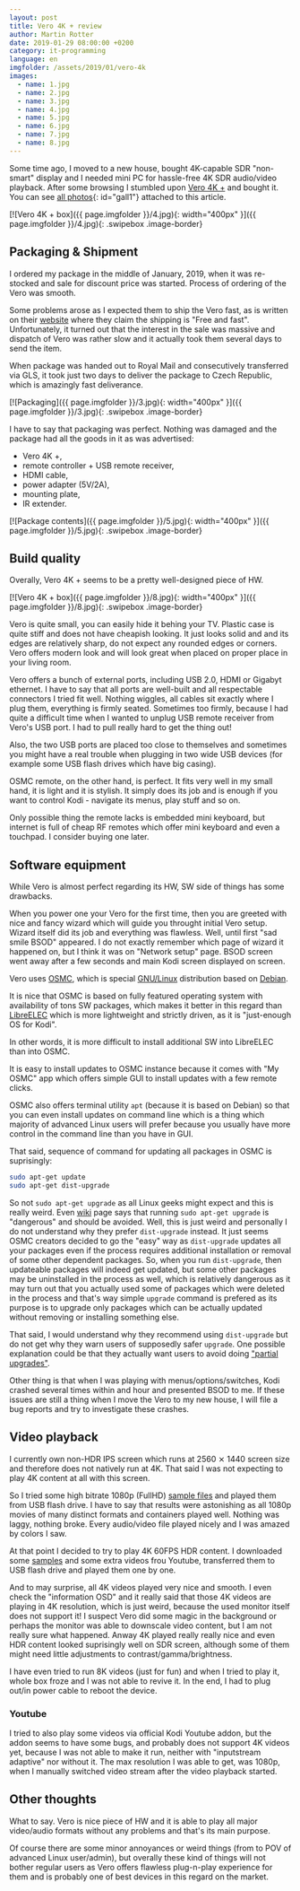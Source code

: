 ```yaml
---
layout: post
title: Vero 4K + review
author: Martin Rotter
date: 2019-01-29 08:00:00 +0200
category: it-programming
language: en
imgfolder: /assets/2019/01/vero-4k
images:
  - name: 1.jpg
  - name: 2.jpg
  - name: 3.jpg
  - name: 4.jpg
  - name: 5.jpg
  - name: 6.jpg
  - name: 7.jpg
  - name: 8.jpg
---
```


Some time ago, I moved to a new house, bought 4K-capable SDR "non-smart" display and I needed mini PC for hassle-free 4K SDR audio/video playback. After some browsing I stumbled upon [Vero 4K +](https://osmc.tv/vero) and bought it. You can see [all photos](#){: id="gall1"} attached to this article.
<!--more-->

[![Vero 4K + box]({{ page.imgfolder }}/4.jpg){: width="400px" }]({{ page.imgfolder }}/4.jpg){: .swipebox .image-border}

## Packaging & Shipment

I ordered my package in the middle of January, 2019, when it was re-stocked and sale for discount price was started. Process of ordering of the Vero was smooth.

Some problems arose as I expected them to ship the Vero fast, as is written on their [website](https://osmc.tv/) where they claim the shipping is "Free and fast". Unfortunately, it turned out that the interest in the sale was massive and dispatch of Vero was rather slow and it actually took them several days to send the item.

When package was handed out to Royal Mail and consecutively transferred via GLS, it took just two days to deliver the package to Czech Republic, which is amazingly fast deliverance.

[![Packaging]({{ page.imgfolder }}/3.jpg){: width="400px" }]({{ page.imgfolder }}/3.jpg){: .swipebox .image-border}

I have to say that packaging was perfect. Nothing was damaged and the package had all the goods in it as was advertised:
* Vero 4K +,
* remote controller + USB remote receiver,
* HDMI cable,
* power adapter (5V/2A),
* mounting plate,
* IR extender.

[![Package contents]({{ page.imgfolder }}/5.jpg){: width="400px" }]({{ page.imgfolder }}/5.jpg){: .swipebox .image-border}

## Build quality

Overally, Vero 4K + seems to be a pretty well-designed piece of HW.

[![Vero 4K + box]({{ page.imgfolder }}/8.jpg){: width="400px" }]({{ page.imgfolder }}/8.jpg){: .swipebox .image-border}

Vero is quite small, you can easily hide it behing your TV. Plastic case is quite stiff and does not have cheapish looking. It just looks solid and and its edges are relatively sharp, do not expect any rounded edges or corners. Vero offers modern look and will look great when placed on proper place in your living room.

Vero offers a bunch of external ports, including USB 2.0, HDMI or Gigabyt ethernet. I have to say that all ports are well-built and all respectable connectors I tried fit well. Nothing wiggles, all cables sit exactly where I plug them, everything is firmly seated. Sometimes too firmly, because I had quite a difficult time when I wanted to unplug USB remote receiver from Vero's USB port. I had to pull really hard to get the thing out!

Also, the two USB ports are placed too close to themselves and sometimes you might have a real trouble when plugging in two wide USB devices (for example some USB flash drives which have big casing).

OSMC remote, on the other hand, is perfect. It fits very well in my small hand, it is light and it is stylish. It simply does its job and is enough if you want to control Kodi - navigate its menus, play stuff and so on.

Only possible thing the remote lacks is embedded mini keyboard, but internet is full of cheap RF remotes which offer mini keyboard and even a touchpad. I consider buying one later.

## Software equipment

While Vero is almost perfect regarding its HW, SW side of things has some drawbacks.

When you power one your Vero for the first time, then you are greeted with nice and fancy wizard which will guide you throught initial Vero setup. Wizard itself did its job and everything was flawless. Well, until first "sad smile BSOD" appeared. I do not exactly remember which page of wizard it happened on, but I think it was on "Network setup" page. BSOD screen went away after a few seconds and main Kodi screen displayed on screen.

Vero uses [OSMC](https://osmc.tv), which is special [GNU/Linux](https://www.debian.org/releases/stable/mips/ch01s02.html) distribution based on [Debian](https://www.debian.org).

It is nice that OSMC is based on fully featured operating system with availability of tons SW packages, which makes it better in this regard than [LibreELEC](https://libreelec.tv) which is more lightweight and strictly driven, as it is "just-enough OS for Kodi".

In other words, it is more difficult to install additional SW into LibreELEC than into OSMC.

It is easy to install updates to OSMC instance because it comes with "My OSMC" app which offers simple GUI to install updates with a few remote clicks.

OSMC also offers terminal utility `apt` (because it is based on Debian) so that you can even install updates on command line which is a thing which majority of advanced Linux users will prefer because you usually have more control in the command line than you have in GUI.

That said, sequence of command for updating all packages in OSMC is suprisingly:

```bash
sudo apt-get update
sudo apt-get dist-upgrade
```

So not `sudo apt-get upgrade` as all Linux geeks might expect and this is really weird. Even [wiki](https://osmc.tv/wiki/general/keeping-your-osmc-system-up-to-date) page says that running `sudo apt-get upgrade` is "dangerous" and should be avoided. Well, this is just weird and personally I do not understand why they prefer `dist-upgrade` instead. It just seems OSMC creators decided to go the "easy" way as `dist-upgrade` updates all your packages even if the process requires additional installation or removal of some other dependent packages. So, when you run `dist-upgrade`, then updateable packages will indeed get updated, but some other packages may be uninstalled in the process as well, which is relatively dangerous as it may turn out that you actually used some of packages which were deleted in the process and that's way simple `upgrade` command is prefered as its purpose is to upgrade only packages which can be actually updated without removing or installing something else.

That said, I would understand why they recommend using `dist-upgrade` but do not get why they warn users of supposedly safer `upgrade`. One possible explanation could be that they actually want users to avoid doing ["partial upgrades"](https://wiki.archlinux.org/index.php/System_maintenance#Partial_upgrades_are_unsupported).

Other thing is that when I was playing with menus/options/switches, Kodi crashed several times within and hour and presented BSOD to me. If these issues are still a thing when I move the Vero to my new house, I will file a bug reports and try to investigate these crashes.

## Video playback

I currently own non-HDR IPS screen which runs at 2560 ⨯ 1440 screen size and therefore does not natively run at 4K. That said I was not expecting to play 4K content at all with this screen.

So I tried some high bitrate 1080p (FullHD) [sample files](http://jell.yfish.us) and played them from USB flash drive. I have to say that results were astonishing as all 1080p movies of many distinct formats and containers played well. Nothing was laggy, nothing broke. Every audio/video file played nicely and I was amazed by colors I saw.

At that point I decided to try to play 4K 60FPS HDR content. I downloaded some [samples](http://jell.yfish.us) and some extra videos frou Youtube, transferred them to USB flash drive and played them one by one.

And to may surprise, all 4K videos played very nice and smooth. I even check the "information OSD" and it really said that those 4K videos are playing in 4K resolution, which is just weird, because the used monitor itself does not support it! I suspect Vero did some magic in the background or perhaps the monitor was able to downscale video content, but I am not really sure what happened. Anway 4K played really really nice and even HDR content looked suprisingly well on SDR screen, although some of them might need little adjustments to contrast/gamma/brightness.

I have even tried to run 8K videos (just for fun) and when I tried to play it, whole box froze and I was not able to revive it. In the end, I had to plug out/in power cable to reboot the device.

### Youtube

I tried to also play some videos via official Kodi Youtube addon, but the addon seems to have some bugs, and probably does not support 4K videos yet, because I was not able to make it run, neither with "inputstream adaptive" nor without it. The max resolution I was able to get, was 1080p, when I manually switched video stream after the video playback started.

## Other thoughts

What to say. Vero is nice piece of HW and it is able to play all major video/audio formats without any problems and that's its main purpose.

Of course there are some minor annoyances or weird things (from to POV of advanced Linux user/admin), but overally these kind of things will not bother regular users as Vero offers flawless plug-n-play experience for them and is probably one of best devices in this regard on the market.